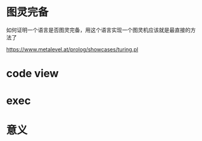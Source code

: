# 图灵完备
如何证明一个语言是否图灵完备，用这个语言实现一个图灵机应该就是最直接的方法了

https://www.metalevel.at/prolog/showcases/turing.pl

# code view

# exec

# 意义
